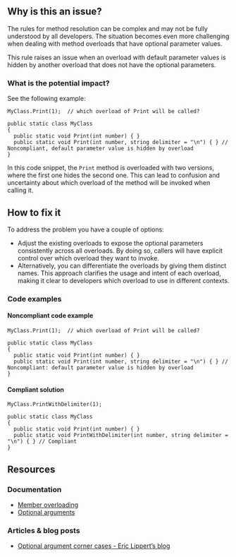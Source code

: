 ## Why is this an issue?

The rules for method resolution can be complex and may not be fully understood by all developers. The situation becomes even more challenging when
dealing with method overloads that have optional parameter values.

This rule raises an issue when an overload with default parameter values is hidden by another overload that does not have the optional
parameters.

### What is the potential impact?

See the following example:

    MyClass.Print(1);  // which overload of Print will be called?
    
    public static class MyClass
    {
      public static void Print(int number) { }
      public static void Print(int number, string delimiter = "\n") { } // Noncompliant, default parameter value is hidden by overload
    }

In this code snippet, the `Print` method is overloaded with two versions, where the first one hides the second one. This can lead to
confusion and uncertainty about which overload of the method will be invoked when calling it.

## How to fix it

To address the problem you have a couple of options:

-   Adjust the existing overloads to expose the optional parameters consistently across all overloads. By doing so, callers will have explicit
  control over which overload they want to invoke.
-   Alternatively, you can differentiate the overloads by giving them distinct names. This approach clarifies the usage and intent of each
  overload, making it clear to developers which overload to use in different contexts.

### Code examples

#### Noncompliant code example

    MyClass.Print(1);  // which overload of Print will be called?
    
    public static class MyClass
    {
      public static void Print(int number) { }
      public static void Print(int number, string delimiter = "\n") { } // Noncompliant: default parameter value is hidden by overload
    }

#### Compliant solution

    MyClass.PrintWithDelimiter(1);
    
    public static class MyClass
    {
      public static void Print(int number) { }
      public static void PrintWithDelimiter(int number, string delimiter = "\n") { } // Compliant
    }

## Resources

### Documentation

-   [Member overloading](https://learn.microsoft.com/en-us/dotnet/standard/design-guidelines/member-overloading)
-   [Optional arguments](https://learn.microsoft.com/en-us/dotnet/csharp/programming-guide/classes-and-structs/named-and-optional-arguments#optional-arguments)

### Articles & blog posts

-   [Optional argument corner cases - Eric Lippert’s blog](https://ericlippert.com/2011/05/09/optional-argument-corner-cases-part-one/)